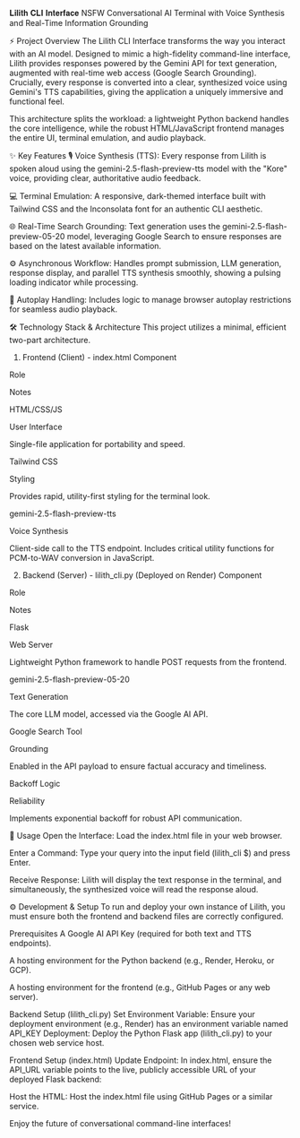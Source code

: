 𝐋𝐢𝐥𝐢𝐭𝐡 𝐂𝐋𝐈 𝐈𝐧𝐭𝐞𝐫𝐟𝐚𝐜𝐞
NSFW Conversational AI Terminal with Voice Synthesis and Real-Time Information Grounding

⚡️ Project Overview
The Lilith CLI Interface transforms the way you interact with an AI model. Designed to mimic a high-fidelity command-line interface, Lilith provides responses powered by the Gemini API for text generation, augmented with real-time web access (Google Search Grounding). Crucially, every response is converted into a clear, synthesized voice using Gemini's TTS capabilities, giving the application a uniquely immersive and functional feel.

This architecture splits the workload: a lightweight Python backend handles the core intelligence, while the robust HTML/JavaScript frontend manages the entire UI, terminal emulation, and audio playback.

✨ Key Features
🎙️ Voice Synthesis (TTS): Every response from Lilith is spoken aloud using the gemini-2.5-flash-preview-tts model with the "Kore" voice, providing clear, authoritative audio feedback.

💻 Terminal Emulation: A responsive, dark-themed interface built with Tailwind CSS and the Inconsolata font for an authentic CLI aesthetic.

🌐 Real-Time Search Grounding: Text generation uses the gemini-2.5-flash-preview-05-20 model, leveraging Google Search to ensure responses are based on the latest available information.

⚙️ Asynchronous Workflow: Handles prompt submission, LLM generation, response display, and parallel TTS synthesis smoothly, showing a pulsing loading indicator while processing.

🔕 Autoplay Handling: Includes logic to manage browser autoplay restrictions for seamless audio playback.

🛠 Technology Stack & Architecture
This project utilizes a minimal, efficient two-part architecture.

1. Frontend (Client) - index.html
Component

Role

Notes

HTML/CSS/JS

User Interface

Single-file application for portability and speed.

Tailwind CSS

Styling

Provides rapid, utility-first styling for the terminal look.

gemini-2.5-flash-preview-tts

Voice Synthesis

Client-side call to the TTS endpoint. Includes critical utility functions for PCM-to-WAV conversion in JavaScript.

2. Backend (Server) - lilith_cli.py (Deployed on Render)
Component

Role

Notes

Flask

Web Server

Lightweight Python framework to handle POST requests from the frontend.

gemini-2.5-flash-preview-05-20

Text Generation

The core LLM model, accessed via the Google AI API.

Google Search Tool

Grounding

Enabled in the API payload to ensure factual accuracy and timeliness.

Backoff Logic

Reliability

Implements exponential backoff for robust API communication.

🚀 Usage
Open the Interface: Load the index.html file in your web browser.

Enter a Command: Type your query into the input field (lilith_cli $) and press Enter.

Receive Response: Lilith will display the text response in the terminal, and simultaneously, the synthesized voice will read the response aloud.

⚙️ Development & Setup
To run and deploy your own instance of Lilith, you must ensure both the frontend and backend files are correctly configured.

Prerequisites
A Google AI API Key (required for both text and TTS endpoints).

A hosting environment for the Python backend (e.g., Render, Heroku, or GCP).

A hosting environment for the frontend (e.g., GitHub Pages or any web server).

Backend Setup (lilith_cli.py)
Set Environment Variable: Ensure your deployment environment (e.g., Render) has an environment variable named API_KEY
Deployment: Deploy the Python Flask app (lilith_cli.py) to your chosen web service host.

Frontend Setup (index.html)
Update Endpoint: In index.html, ensure the API_URL variable points to the live, publicly accessible URL of your deployed Flask backend:


Host the HTML: Host the index.html file using GitHub Pages or a similar service.

Enjoy the future of conversational command-line interfaces!

